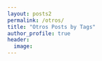 ```yaml
---
layout: posts2
permalink: /otros/
title: "Otros Posts by Tags"
author_profile: true
header:
  image: 
---
```


